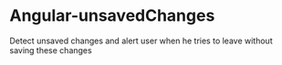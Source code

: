 Angular-unsavedChanges
======================

Detect unsaved changes and alert user when he tries to leave without saving these changes
